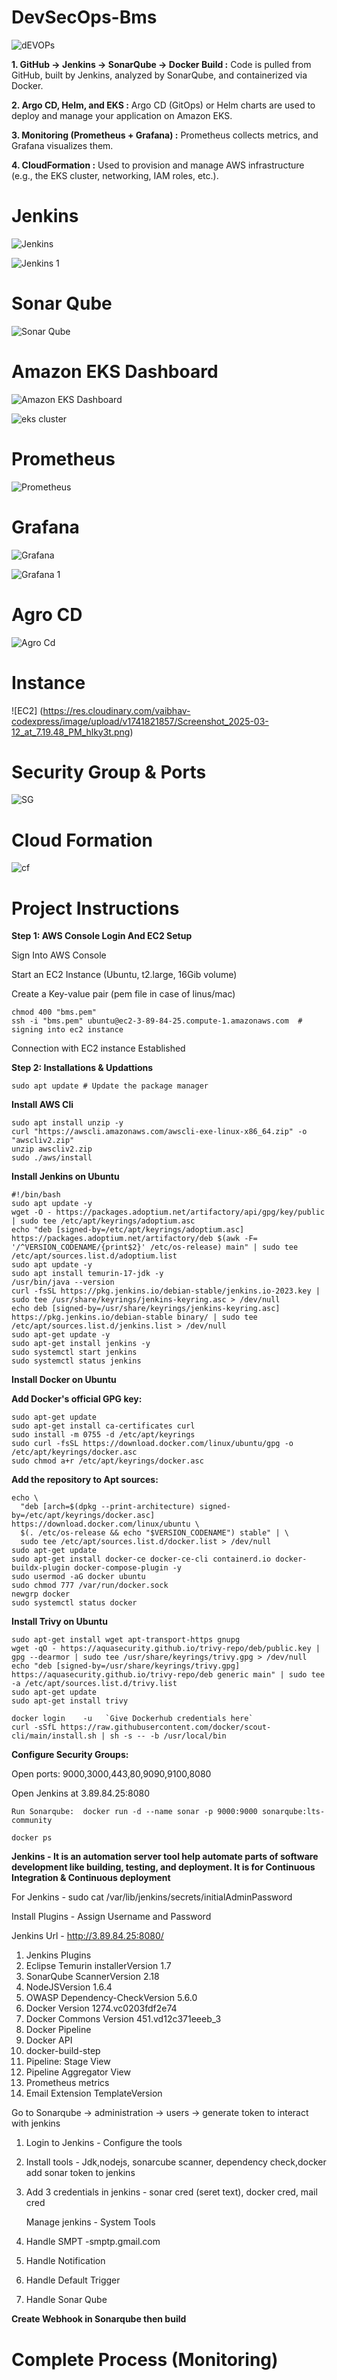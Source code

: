 # DevSecOps-Bms


![dEVOPs](https://res.cloudinary.com/vaibhav-codexpress/image/upload/v1741824030/Screenshot_2025-03-12_at_7.57.18_PM_uiktvg.png)

**1. GitHub → Jenkins → SonarQube → Docker Build :**
    Code is pulled from GitHub, built by Jenkins, analyzed by SonarQube, and containerized via Docker.

**2. Argo CD, Helm, and EKS :**
    Argo CD (GitOps) or Helm charts are used to deploy and manage your application on Amazon EKS.

**3. Monitoring (Prometheus + Grafana) :**
    Prometheus collects metrics, and Grafana visualizes them.

**4. CloudFormation :**
    Used to provision and manage AWS infrastructure (e.g., the EKS cluster, networking, IAM roles, etc.).

# Jenkins
![Jenkins](https://res.cloudinary.com/vaibhav-codexpress/image/upload/v1741820659/Screenshot_2025-03-12_at_3.30.17_PM_rnphpr.png)

![Jenkins 1](https://res.cloudinary.com/vaibhav-codexpress/image/upload/v1741820659/Screenshot_2025-03-12_at_3.30.28_PM_oefslg.png)

# Sonar Qube
![Sonar Qube](https://res.cloudinary.com/vaibhav-codexpress/image/upload/v1741820661/Screenshot_2025-03-12_at_3.31.25_PM_elf0u3.png)

# Amazon EKS Dashboard
![Amazon EKS Dashboard](https://res.cloudinary.com/vaibhav-codexpress/image/upload/v1741820659/Screenshot_2025-03-12_at_3.32.32_PM_u4us9u.png)

![eks cluster](https://res.cloudinary.com/vaibhav-codexpress/image/upload/v1741820659/Screenshot_2025-03-12_at_3.32.14_PM_tm78fo.png)

# Prometheus
![Prometheus](https://res.cloudinary.com/vaibhav-codexpress/image/upload/v1741820661/Screenshot_2025-03-12_at_3.30.55_PM_medotr.png)

# Grafana
![Grafana](https://res.cloudinary.com/vaibhav-codexpress/image/upload/v1741820659/Screenshot_2025-03-12_at_3.29.51_PM_cfymkq.png)

![Grafana 1](https://res.cloudinary.com/vaibhav-codexpress/image/upload/v1741820661/Screenshot_2025-03-12_at_3.29.27_PM_b4ibmu.png)

# Agro CD
![Agro Cd](https://res.cloudinary.com/vaibhav-codexpress/image/upload/v1741820661/Screenshot_2025-03-12_at_3.22.27_PM_rgjwtq.png)

# Instance
![EC2] (https://res.cloudinary.com/vaibhav-codexpress/image/upload/v1741821857/Screenshot_2025-03-12_at_7.19.48_PM_hlky3t.png)

# Security Group & Ports
![SG](https://res.cloudinary.com/vaibhav-codexpress/image/upload/v1741821857/Screenshot_2025-03-12_at_7.19.27_PM_qlkl2k.png)

# Cloud Formation
![cf](https://res.cloudinary.com/vaibhav-codexpress/image/upload/v1741821856/Screenshot_2025-03-12_at_7.20.13_PM_mjufmq.png)


# Project Instructions


**Step 1: AWS Console Login And EC2 Setup**

Sign Into AWS Console

Start an EC2 Instance (Ubuntu, t2.large, 16Gib volume)

Create a Key-value pair (pem file in case of linus/mac)

```
chmod 400 "bms.pem"
ssh -i "bms.pem" ubuntu@ec2-3-89-84-25.compute-1.amazonaws.com  # signing into ec2 instance
```

Connection with EC2 instance Established

**Step 2: Installations & Updattions**

```
sudo apt update # Update the package manager
```

**Install AWS Cli**

```
sudo apt install unzip -y
curl "https://awscli.amazonaws.com/awscli-exe-linux-x86_64.zip" -o "awscliv2.zip"
unzip awscliv2.zip
sudo ./aws/install
```

**Install Jenkins on Ubuntu**

```
#!/bin/bash
sudo apt update -y
wget -O - https://packages.adoptium.net/artifactory/api/gpg/key/public | sudo tee /etc/apt/keyrings/adoptium.asc
echo "deb [signed-by=/etc/apt/keyrings/adoptium.asc] https://packages.adoptium.net/artifactory/deb $(awk -F= '/^VERSION_CODENAME/{print$2}' /etc/os-release) main" | sudo tee /etc/apt/sources.list.d/adoptium.list
sudo apt update -y
sudo apt install temurin-17-jdk -y
/usr/bin/java --version
curl -fsSL https://pkg.jenkins.io/debian-stable/jenkins.io-2023.key | sudo tee /usr/share/keyrings/jenkins-keyring.asc > /dev/null
echo deb [signed-by=/usr/share/keyrings/jenkins-keyring.asc] https://pkg.jenkins.io/debian-stable binary/ | sudo tee /etc/apt/sources.list.d/jenkins.list > /dev/null
sudo apt-get update -y
sudo apt-get install jenkins -y
sudo systemctl start jenkins
sudo systemctl status jenkins
```

**Install Docker on Ubuntu**

**Add Docker's official GPG key:**

```
sudo apt-get update
sudo apt-get install ca-certificates curl
sudo install -m 0755 -d /etc/apt/keyrings
sudo curl -fsSL https://download.docker.com/linux/ubuntu/gpg -o /etc/apt/keyrings/docker.asc
sudo chmod a+r /etc/apt/keyrings/docker.asc
```
**Add the repository to Apt sources:**

```
echo \
  "deb [arch=$(dpkg --print-architecture) signed-by=/etc/apt/keyrings/docker.asc] https://download.docker.com/linux/ubuntu \
  $(. /etc/os-release && echo "$VERSION_CODENAME") stable" | \
  sudo tee /etc/apt/sources.list.d/docker.list > /dev/null
sudo apt-get update
sudo apt-get install docker-ce docker-ce-cli containerd.io docker-buildx-plugin docker-compose-plugin -y
sudo usermod -aG docker ubuntu
sudo chmod 777 /var/run/docker.sock
newgrp docker
sudo systemctl status docker
```

**Install Trivy on Ubuntu**

```
sudo apt-get install wget apt-transport-https gnupg
wget -qO - https://aquasecurity.github.io/trivy-repo/deb/public.key | gpg --dearmor | sudo tee /usr/share/keyrings/trivy.gpg > /dev/null
echo "deb [signed-by=/usr/share/keyrings/trivy.gpg] https://aquasecurity.github.io/trivy-repo/deb generic main" | sudo tee -a /etc/apt/sources.list.d/trivy.list
sudo apt-get update
sudo apt-get install trivy
```

```
docker login    -u   `Give Dockerhub credentials here`
curl -sSfL https://raw.githubusercontent.com/docker/scout-cli/main/install.sh | sh -s -- -b /usr/local/bin
```

**Configure Security Groups:**

Open ports: 9000,3000,443,80,9090,9100,8080

Open Jenkins at 3.89.84.25:8080

```
Run Sonarqube:  docker run -d --name sonar -p 9000:9000 sonarqube:lts-community
```
```
docker ps
```

**Jenkins - It is an automation server tool help automate parts of software development like building, testing, and deployment. It is for Continuous Integration & Continuous deployment**

For Jenkins - sudo cat /var/lib/jenkins/secrets/initialAdminPassword

Install Plugins - Assign Username and Password

Jenkins  Url - http://3.89.84.25:8080/

1. Jenkins Plugins
2. Eclipse Temurin installerVersion 1.7
3. SonarQube ScannerVersion 2.18
4. NodeJSVersion 1.6.4
5. OWASP Dependency-CheckVersion 5.6.0
6. Docker Version 1274.vc0203fdf2e74
7. Docker Commons Version 451.vd12c371eeeb_3
8. Docker Pipeline
9. Docker API
10. docker-build-step
11. Pipeline: Stage View
12. Pipeline Aggregator View
13. Prometheus metrics
14. Email Extension TemplateVersion


Go to Sonarqube -> administration -> users -> generate token to interact with jenkins
1. Login to Jenkins - Configure the tools
2. Install tools - Jdk,nodejs, sonarcube scanner, dependency check,docker
add sonar token to jenkins

3. Add 3 credentials in jenkins - sonar cred (seret text), docker cred, mail cred


   Manage jenkins - System Tools
1. Handle SMPT -smptp.gmail.com
2. Handle Notification
3. Handle Default Trigger
4. Handle Sonar Qube

**Create Webhook in Sonarqube then build**

**Complete Process (Monitoring)**
=============================================



